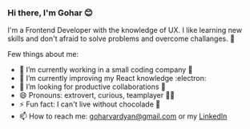 ### Hi there, I'm Gohar 😊

I'm a Frontend Developer with the knowledge of UX. 
I like learning new skills and don't afraid to solve problems and overcome challanges. :muscle:

Few things about me:

- 🔭 I’m currently working in a small coding company :spaghetti:
- 🌱 I’m currently improving my React knowledge :electron:
- 🤔 I’m looking for productive collaborations :handshake:
- 😄 Pronouns: extrovert, curious, teamplayer :raising_hand_woman:
- ⚡ Fun fact: I can't live without chocolade :chocolate_bar:
- 📫 How to reach me: goharvardyan@gmail.com or my [LinkedIn](https://www.linkedin.com/in/gohar-vardanyan-5991b0a3/)


